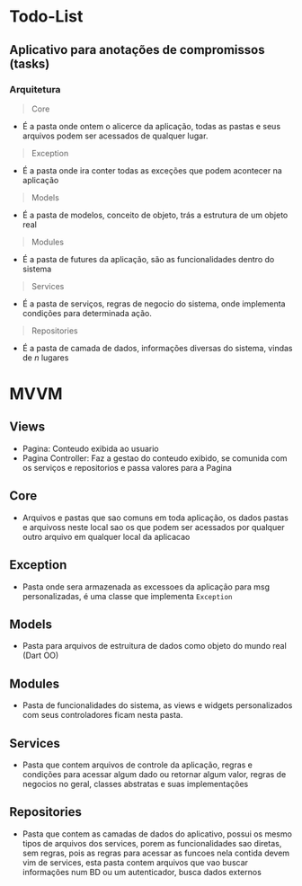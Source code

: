 # Todo-List
## Aplicativo para anotações de compromissos (tasks)

### Arquitetura
>Core
- É a pasta onde ontem o alicerce da aplicação, todas as pastas e seus arquivos podem ser acessados de qualquer lugar.
>Exception
- É a pasta onde ira conter todas as exceções que podem acontecer na aplicação
>Models
- É a pasta de modelos, conceito de objeto, trás a estrutura de um objeto real
>Modules
- É a pasta de futures da aplicação, são as funcionalidades dentro do sistema
>Services
- É a pasta de serviços, regras de negocio do sistema, onde implementa condições para determinada ação.
>Repositories
- É a pasta de camada de dados, informações diversas do sistema, vindas de <i>n</i> lugares


# MVVM
## Views
- Pagina: Conteudo exibida ao usuario
- Pagina Controller: Faz a gestao do conteudo exibido, se comunida com os serviços e repositorios e passa valores para a Pagina
## Core
- Arquivos e pastas que sao comuns em toda aplicação, os dados pastas e arquivoss neste local sao os que podem ser acessados por qualquer outro arquivo em qualquer local da aplicacao
## Exception
- Pasta onde sera armazenada as excessoes da aplicação para msg personalizadas, é uma classe que implementa ```Exception```
## Models
- Pasta para arquivos de estruitura de dados como objeto do mundo real (Dart OO)
## Modules
- Pasta de funcionalidades do sistema, as views e widgets personalizados com seus controladores ficam nesta pasta.
## Services
- Pasta que contem arquivos de controle da aplicação, regras e condições para acessar algum dado ou retornar algum valor, regras de negocios no geral, classes abstratas e suas implementações
## Repositories
- Pasta que contem as camadas de dados do aplicativo, possui os mesmo tipos de arquivos dos services, porem as funcionalidades sao diretas, sem regras, pois as regras para acessar as funcoes nela contida devem vim de services, esta pasta contem arquivos que vao buscar informações num BD ou um autenticador, busca dados externos